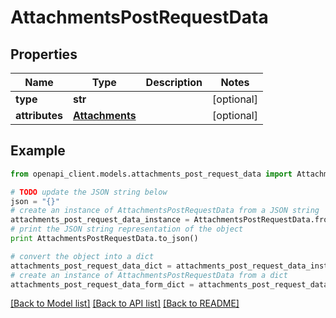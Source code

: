 # AttachmentsPostRequestData


## Properties
Name | Type | Description | Notes
------------ | ------------- | ------------- | -------------
**type** | **str** |  | [optional] 
**attributes** | [**Attachments**](Attachments.md) |  | [optional] 

## Example

```python
from openapi_client.models.attachments_post_request_data import AttachmentsPostRequestData

# TODO update the JSON string below
json = "{}"
# create an instance of AttachmentsPostRequestData from a JSON string
attachments_post_request_data_instance = AttachmentsPostRequestData.from_json(json)
# print the JSON string representation of the object
print AttachmentsPostRequestData.to_json()

# convert the object into a dict
attachments_post_request_data_dict = attachments_post_request_data_instance.to_dict()
# create an instance of AttachmentsPostRequestData from a dict
attachments_post_request_data_form_dict = attachments_post_request_data.from_dict(attachments_post_request_data_dict)
```
[[Back to Model list]](../README.md#documentation-for-models) [[Back to API list]](../README.md#documentation-for-api-endpoints) [[Back to README]](../README.md)


